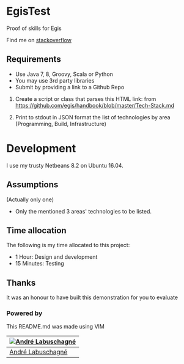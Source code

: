 # EgisTest 
Proof of skills for Egis

Find me on [stackoverflow](http://stackoverflow.com/users/537566/tungstenx)

## Requirements
* Use Java 7, 8, Groovy, Scala or Python
* You may use 3rd party libraries
* Submit by providing a link to a Github Repo
1) Create a script or class that parses this HTML link: from https://github.com/egis/handbook/blob/master/Tech-Stack.md

2) Print to stdout in JSON format the list of technologies by area (Programming, Build, Infrastructure)

# Development
I use my trusty Netbeans 8.2 on Ubuntu 16.04. 

## Assumptions
(Actually only one)
- Only the mentioned 3 areas' technologies to be listed.

## Time allocation
The following is my time allocated to this project:
- 1 Hour: Design and development 
- 15 Minutes: Testing

## Thanks
It was an honour to have built this demonstration for you to evaluate

### Powered by
This README.md was made using VIM

[![Andr&#233; Labuschagn&#233;](http://gravatar.com/avatar/88ebc726d33c8ddba2534d1d6f93e638?s=144)](https://www.ParanoidAndroid.co.za) |
---|
[Andr&#233; Labuschagn&#233;](https://www.ParanoidAndroid.co.za) | 
